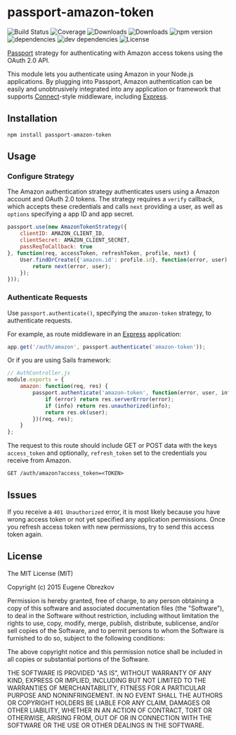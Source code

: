 # passport-amazon-token

![Build Status](https://img.shields.io/travis/ghaiklor/passport-amazon-token.svg)
![Coverage](https://img.shields.io/coveralls/ghaiklor/passport-amazon-token.svg)
![Downloads](https://img.shields.io/npm/dm/passport-amazon-token.svg)
![Downloads](https://img.shields.io/npm/dt/passport-amazon-token.svg)
![npm version](https://img.shields.io/npm/v/passport-amazon-token.svg)
![dependencies](https://img.shields.io/david/ghaiklor/passport-amazon-token.svg)
![dev dependencies](https://img.shields.io/david/dev/ghaiklor/passport-amazon-token.svg)
![License](https://img.shields.io/npm/l/passport-amazon-token.svg)

[Passport](http://passportjs.org/) strategy for authenticating with Amazon access tokens using the OAuth 2.0 API.

This module lets you authenticate using Amazon in your Node.js applications.
By plugging into Passport, Amazon authentication can be easily and unobtrusively integrated into any application or framework that supports [Connect](http://www.senchalabs.org/connect/)-style middleware, including [Express](http://expressjs.com/).

## Installation

```shell
npm install passport-amazon-token
```

## Usage

### Configure Strategy

The Amazon authentication strategy authenticates users using a Amazon account and OAuth 2.0 tokens.
The strategy requires a `verify` callback, which accepts these credentials and calls `next` providing a user, as well as `options` specifying a app ID and app secret.

```javascript
passport.use(new AmazonTokenStrategy({
    clientID: AMAZON_CLIENT_ID,
    clientSecret: AMAZON_CLIENT_SECRET,
    passReqToCallback: true
}, function(req, accessToken, refreshToken, profile, next) {
    User.findOrCreate({'amazon.id': profile.id}, function(error, user) {
        return next(error, user);
    });
}));
```

### Authenticate Requests

Use `passport.authenticate()`, specifying the `amazon-token` strategy, to authenticate requests.

For example, as route middleware in an [Express](http://expressjs.com/) application:

```javascript
app.get('/auth/amazon', passport.authenticate('amazon-token'));
```

Or if you are using Sails framework:

```javascript
// AuthController.js
module.exports = {
    amazon: function(req, res) {
        passport.authenticate('amazon-token', function(error, user, info) {
            if (error) return res.serverError(error);
            if (info) return res.unauthorized(info);
            return res.ok(user);
        })(req, res);
    }
};
```

The request to this route should include GET or POST data with the keys `access_token` and optionally, `refresh_token` set to the credentials you receive from Amazon.

```
GET /auth/amazon?access_token=<TOKEN>
```

## Issues

If you receive a `401 Unauthorized` error, it is most likely because you have wrong access token or not yet specified any application permissions.
Once you refresh access token with new permissions, try to send this access token again.

## License

The MIT License (MIT)

Copyright (c) 2015 Eugene Obrezkov

Permission is hereby granted, free of charge, to any person obtaining a copy
of this software and associated documentation files (the "Software"), to deal
in the Software without restriction, including without limitation the rights
to use, copy, modify, merge, publish, distribute, sublicense, and/or sell
copies of the Software, and to permit persons to whom the Software is
furnished to do so, subject to the following conditions:

The above copyright notice and this permission notice shall be included in all
copies or substantial portions of the Software.

THE SOFTWARE IS PROVIDED "AS IS", WITHOUT WARRANTY OF ANY KIND, EXPRESS OR
IMPLIED, INCLUDING BUT NOT LIMITED TO THE WARRANTIES OF MERCHANTABILITY,
FITNESS FOR A PARTICULAR PURPOSE AND NONINFRINGEMENT. IN NO EVENT SHALL THE
AUTHORS OR COPYRIGHT HOLDERS BE LIABLE FOR ANY CLAIM, DAMAGES OR OTHER
LIABILITY, WHETHER IN AN ACTION OF CONTRACT, TORT OR OTHERWISE, ARISING FROM,
OUT OF OR IN CONNECTION WITH THE SOFTWARE OR THE USE OR OTHER DEALINGS IN THE
SOFTWARE.
